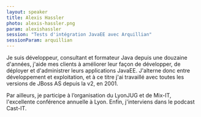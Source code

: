 ```yaml
---
layout: speaker
title: Alexis Hassler
photo: alexis-hassler.png
param: alexishassler
session: "Tests d'intégration JavaEE avec Arquillian"
sessionParam: arquillian
---
```


Je suis développeur, consultant et formateur Java depuis une douzaine d'années, j'aide mes clients à améliorer leur façon de développer,
de déployer et d'administrer leurs applications JavaEE. J'alterne donc entre développement et exploitation, et à ce titre
j'ai travaillé avec toutes les versions de JBoss AS depuis la v2, en 2001.

Par ailleurs, je participe à l’organisation du LyonJUG et de Mix-IT, l'excellente conférence annuelle à Lyon.
Enfin, j'interviens dans le podcast Cast-IT.
